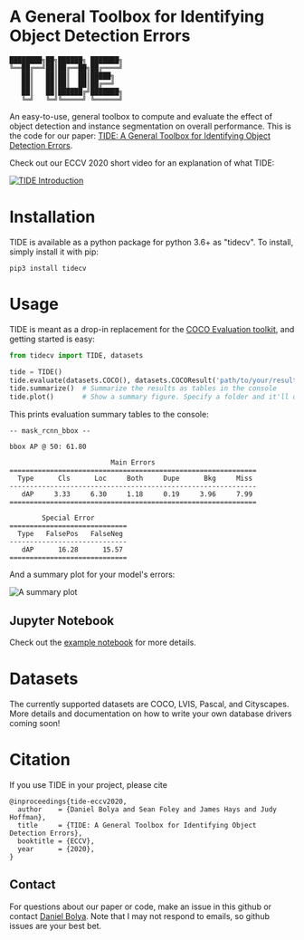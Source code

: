 # A General **T**oolbox for **I**dentifying Object **D**etection **E**rrors
```
████████╗██╗██████╗ ███████╗
╚══██╔══╝██║██╔══██╗██╔════╝
   ██║   ██║██║  ██║█████╗  
   ██║   ██║██║  ██║██╔══╝  
   ██║   ██║██████╔╝███████╗
   ╚═╝   ╚═╝╚═════╝ ╚══════╝                            
```

An easy-to-use, general toolbox to compute and evaluate the effect of object detection and instance segmentation on overall performance. This is the code for our paper: [TIDE: A General Toolbox for Identifying Object Detection Errors](https://dbolya.github.io/tide/paper.pdf).

Check out our ECCV 2020 short video for an explanation of what TIDE:

[![TIDE Introduction](https://img.youtube.com/vi/Pz4uggQzJXU/0.jpg)](https://www.youtube.com/watch?v=Pz4uggQzJXU)

# Installation

TIDE is available as a python package for python 3.6+ as "tidecv". To install, simply install it with pip:
```shell
pip3 install tidecv
```

# Usage
TIDE is meant as a drop-in replacement for the [COCO Evaluation toolkit](https://github.com/cocodataset/cocoapi), and getting started is easy:

```python
from tidecv import TIDE, datasets

tide = TIDE()
tide.evaluate(datasets.COCO(), datasets.COCOResult('path/to/your/results/file'), mode=TIDE.BOX) # Use TIDE.MASK for masks
tide.summarize()  # Summarize the results as tables in the console
tide.plot()       # Show a summary figure. Specify a folder and it'll output a png to that folder.
```

This prints evaluation summary tables to the console:
```
-- mask_rcnn_bbox --

bbox AP @ 50: 61.80

                         Main Errors
=============================================================
  Type      Cls      Loc     Both     Dupe      Bkg     Miss
-------------------------------------------------------------
   dAP     3.33     6.30     1.18     0.19     3.96     7.99
=============================================================

        Special Error
=============================
  Type   FalsePos   FalseNeg
-----------------------------
   dAP      16.28      15.57
=============================
```

And a summary plot for your model's errors:

![A summary plot](https://dbolya.github.io/tide/mask_rcnn_bbox_bbox_summary.png)

## Jupyter Notebook

Check out the [example notebook](https://github.com/dbolya/tide/blob/master/examples/coco_example.ipynb) for more details.


# Datasets
The currently supported datasets are COCO, LVIS, Pascal, and Cityscapes. More details and documentation on how to write your own database drivers coming soon!

# Citation
If you use TIDE in your project, please cite
```
@inproceedings{tide-eccv2020,
  author    = {Daniel Bolya and Sean Foley and James Hays and Judy Hoffman},
  title     = {TIDE: A General Toolbox for Identifying Object Detection Errors},
  booktitle = {ECCV},
  year      = {2020},
}
```

## Contact
For questions about our paper or code, make an issue in this github or contact [Daniel Bolya](mailto:dbolya@gatech.edu). Note that I may not respond to emails, so github issues are your best bet.
